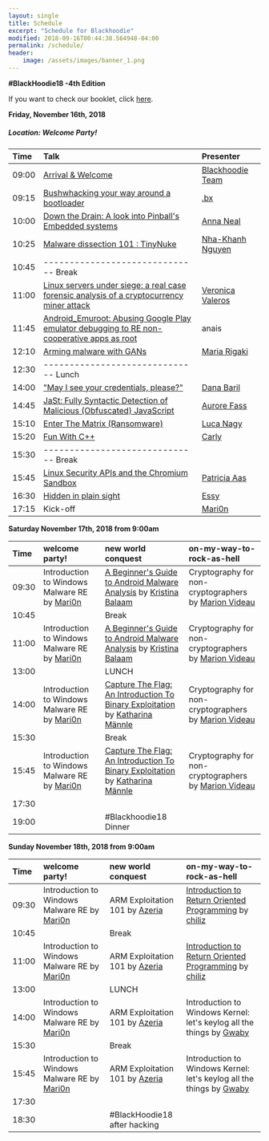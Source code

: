 ```yaml
---
layout: single
title: Schedule
excerpt: "Schedule for Blackhoodie"
modified: 2018-09-16T00:44:38.564948-04:00
permalink: /schedule/
header:
    image: /assets/images/banner_1.png
---
```


**#BlackHoodie18 -4th Edition**

If you want to check our booklet, click [here](https://tiny.cc/bh18-booklet).

**Friday, November 16th, 2018**

##### Location: Welcome Party!

| Time | Talk | Presenter |
| :--- | :--- | :--- |
|09:00| [Arrival & Welcome](https://tiny.cc/bh18-slides) | [Blackhoodie Team](https://twitter.com/blackhoodie_re) |
|09:15| [Bushwhacking your way around a bootloader](./abstracts#bushwhacking-your-way-around-a-bootloader) | [.bx](https://twitter.com/bxsays) |
|10:00| [Down the Drain: A look into Pinball's Embedded systems](./abstracts#down-the-drain-a-look-into-pinballs-embedded-systems) | [Anna Neal](https://twitter.com/_brawd) |
|10:25| [Malware dissection 101 : TinyNuke](./abstracts#malware-dissection-101--tinynuke) | [Nha-Khanh Nguyen](https://twitter.com/N1aKan) |
|10:45| ------------------------------  Break
|11:00| [Linux servers under siege: a real case forensic analysis of a cryptocurrency miner attack](./abstracts#linux-servers-under-siege-a-real-case-forensic-analysis-of-a-cryptocurrency-miner-attack) | [Veronica Valeros](https://twitter.com/verovaleros) |
|11:45| [Android_Emuroot: Abusing Google Play emulator debugging to RE non-cooperative apps as root](./abstracts#android_emuroot-abusing-google-play-emulator-debugging-to-re-non-cooperative-apps-as-root) | anais |
|12:10| [Arming malware with GANs](./abstracts#arming-malware-with-gans) | [Maria Rigaki](https://twitter.com/mrigaki) |
|12:30| ------------------------------  Lunch
|14:00| ["May I see your credentials, please?"](./abstracts#may-i-see-your-credentials-please) | [Dana Baril](https://twitter.com/dana_baril) |
|14:45| [JaSt: Fully Syntactic Detection of Malicious (Obfuscated) JavaScript](./abstracts#jast-fully-syntactic-detection-of-malicious-obfuscated-javascript) | [Aurore Fass](https://twitter.com/AuroreFass) |
|15:10| [Enter The Matrix (Ransomware)](./abstracts#enter-the-matrix-ransomware) | [Luca Nagy](https://twitter.com/luca_nagy_) |
|15:20| [Fun With C++](./abstracts#fun-with-c) | [Carly](https://twitter.com/_5chn31d3r_) |
|15:30| ------------------------------  Break
|15:45| [Linux Security APIs and the Chromium Sandbox](./abstracts#linux-security-apis-and-the-chromium-sandbox) | [Patricia Aas](https://twitter.com/pati_gallardo) |
|16:30| [Hidden in plain sight](./abstracts#hidden-in-plain-sight) | [Essy](https://twitter.com/casheeew) |
|17:15| Kick-off | [Mari0n](https://twitter.com/pinkflawd) |

**Saturday November 17th, 2018 from 9:00am**

| Time | welcome party! | new world conquest | on-my-way-to-rock-as-hell |
| :--- | :--- | :--- | :--- |
|09:30| Introduction to Windows Malware RE by [Mari0n](https://twitter.com/pinkflawd) | [A Beginner's Guide to Android Malware Analysis](https://github.com/chmodxx/BlackHoodie2018) by [Kristina Balaam](https://twitter.com/chmodxx_) | Cryptography for non-cryptographers by [Marion Videau](https://twitter.com/cry_cry_pto) |
|10:45|   | Break |   |
|11:00| Introduction to Windows Malware RE by [Mari0n](https://twitter.com/pinkflawd) | [A Beginner's Guide to Android Malware Analysis](https://github.com/chmodxx/BlackHoodie2018) by [Kristina Balaam](https://twitter.com/chmodxx_) | Cryptography for non-cryptographers by [Marion Videau](https://twitter.com/cry_cry_pto) |
|13:00|   | LUNCH |   |
|14:00| Introduction to Windows Malware RE by [Mari0n](https://twitter.com/pinkflawd) | [Capture The Flag: An Introduction To Binary Exploitation](https://github.com/tharina/BlackHoodie-2018-Workshop) by [Katharina Männle](https://twitter.com/mnnle) | Cryptography for non-cryptographers by [Marion Videau](https://twitter.com/cry_cry_pto) |
|15:30|   | Break |   |
|15:45| Introduction to Windows Malware RE by [Mari0n](https://twitter.com/pinkflawd) | [Capture The Flag: An Introduction To Binary Exploitation](https://github.com/tharina/BlackHoodie-2018-Workshop) by [Katharina Männle](https://twitter.com/mnnle) | Cryptography for non-cryptographers by [Marion Videau](https://twitter.com/cry_cry_pto) |
|17:30|   |   |   |
|19:00|   | #Blackhoodie18 Dinner |   |

**Sunday November 18th, 2018 from 9:00am**

| Time | welcome party! | new world conquest | on-my-way-to-rock-as-hell |
| :--- | :--- | :--- | :--- |
|09:30| Introduction to Windows Malware RE by [Mari0n](https://twitter.com/pinkflawd) | ARM Exploitation 101 by [Azeria](https://twitter.com/Fox0x01) | [Introduction to Return Oriented Programming](https://github.com/chiliz16/ROP-Workshop) by [chiliz](https://twitter.com/chiliz16) |
|10:45|   | Break |   |
|11:00| Introduction to Windows Malware RE by [Mari0n](https://twitter.com/pinkflawd) | ARM Exploitation 101 by [Azeria](https://twitter.com/Fox0x01) | [Introduction to Return Oriented Programming](https://github.com/chiliz16/ROP-Workshop) by [chiliz](https://twitter.com/chiliz16) |
|13:00|   | LUNCH |   |
|14:00| Introduction to Windows Malware RE by [Mari0n](https://twitter.com/pinkflawd) | ARM Exploitation 101 by [Azeria](https://twitter.com/Fox0x01) | Introduction to Windows Kernel: let's keylog all the things by [Gwaby](https://twitter.com/pwissenlit) |
|15:30|   | Break |   |
|15:45| Introduction to Windows Malware RE by [Mari0n](https://twitter.com/pinkflawd) | ARM Exploitation 101 by [Azeria](https://twitter.com/Fox0x01) | Introduction to Windows Kernel: let's keylog all the things by [Gwaby](https://twitter.com/pwissenlit) |
|17:30|   |   |   |
|18:30|   | #BlackHoodie18 after hacking  |   |
